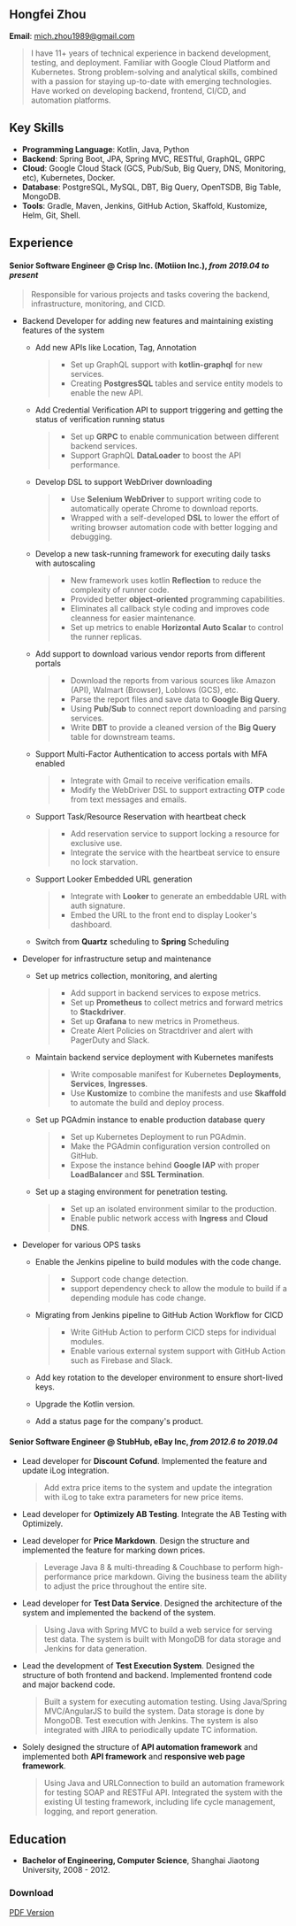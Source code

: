 
## Hongfei Zhou

**Email**: mich.zhou1989@gmail.com  


> I have 11+ years of technical experience in backend development, testing, and deployment. Familiar with Google Cloud Platform and Kubernetes. Strong problem-solving and analytical skills, combined with a passion for staying up-to-date with emerging technologies. Have worked on developing backend, frontend, CI/CD, and automation platforms.

## Key Skills
- **Programming Language**: Kotlin, Java, Python
- **Backend**: Spring Boot, JPA, Spring MVC, RESTful, GraphQL, GRPC
- **Cloud**: Google Cloud Stack (GCS, Pub/Sub, Big Query, DNS, Monitoring, etc), Kubernetes, Docker.
- **Database**: PostgreSQL, MySQL, DBT, Big Query, OpenTSDB, Big Table, MongoDB.
- **Tools**: Gradle, Maven, Jenkins, GitHub Action, Skaffold, Kustomize, Helm, Git, Shell.

## Experience

#### Senior Software Engineer @ Crisp Inc. (Motiion Inc.), *from 2019.04 to present*

> Responsible for various projects and tasks covering the backend, infrastructure, monitoring, and CICD.

- Backend Developer for adding new features and maintaining existing features of the system
	- Add new APIs like Location, Tag, Annotation    
		
		> * Set up GraphQL support with **kotlin-graphql** for new services. 
		> * Creating **PostgresSQL** tables and service entity models to enable the new API.   

	- Add Credential Verification API to support triggering and getting the status of verification running status
	
		> * Set up **GRPC** to enable communication between different backend services. 
		> * Support GraphQL **DataLoader** to boost the API performance.  
	 
	- Develop DSL to support WebDriver downloading
	
		> * Use **Selenium WebDriver** to support writing code to automatically operate Chrome to download reports.
		> * Wrapped with a self-developed **DSL** to lower the effort of writing browser automation code with better logging and debugging.
	
	- Develop a new task-running framework for executing daily tasks with autoscaling
	
		> * New framework uses kotlin **Reflection** to reduce the complexity of runner code.
		> * Provided better **object-oriented** programming capabilities.
		> * Eliminates all callback style coding and improves code cleanness for easier maintenance.
		> * Set up metrics to enable **Horizontal Auto Scalar** to control the runner replicas.
	
	- Add support to download various vendor reports from different portals
	
		> * Download the reports from various sources like Amazon (API), Walmart (Browser), Loblows (GCS), etc.
		> * Parse the report files and save data to **Google Big Query**.
		> * Using **Pub/Sub** to connect report downloading and parsing services.
		> * Write **DBT** to provide a cleaned version of the **Big Query** table for downstream teams.
	
	- Support Multi-Factor Authentication to access portals with MFA enabled
	
		> * Integrate with Gmail to receive verification emails.
		> * Modify the WebDriver DSL to support extracting **OTP** code from text messages and emails.
	
	- Support Task/Resource Reservation with heartbeat check
	
		> * Add reservation service to support locking a resource for exclusive use.
		> * Integrate the service with the heartbeat service to ensure no lock starvation.
	 
	- Support Looker Embedded URL generation
	 
		> * Integrate with **Looker** to generate an embeddable URL with auth signature.
		> * Embed the URL to the front end to display Looker's dashboard.  
	 
   - Switch from **Quartz** scheduling to **Spring** Scheduling

- Developer for infrastructure setup and maintenance

	- Set up metrics collection, monitoring, and alerting
	
		> * Add support in backend services to expose metrics.
		> * Set up **Prometheus** to collect metrics and forward metrics to **Stackdriver**.
		> * Set up **Grafana** to new metrics in Prometheus.
		> * Create Alert Policies on Stractdriver and alert with PagerDuty and Slack.

	- Maintain backend service deployment with Kubernetes manifests
		> * Write composable manifest for Kubernetes **Deployments**, **Services**, **Ingresses**.
		> * Use **Kustomize** to combine the manifests and use **Skaffold** to automate the build and deploy process.   

 	- Set up PGAdmin instance to enable production database query	
		> * Set up Kubernetes Deployment to run PGAdmin.
		> * Make the PGAdmin configuration version controlled on GitHub.
	 	> * Expose the instance behind **Google IAP** with proper **LoadBalancer** and **SSL Termination**.  

 	- Set up a staging environment for penetration testing.
 	 
 		> * Set up an isolated environment similar to the production.
		> * Enable public network access with **Ingress** and **Cloud DNS**.

- Developer for various OPS tasks

	- Enable the Jenkins pipeline to build modules with the code change.
	
		> * Support code change detection.
		> * support dependency check to allow the module to build if a depending module has code change.
	
	- Migrating from Jenkins pipeline to GitHub Action Workflow for CICD
	
		> * Write GitHub Action to perform CICD steps for individual modules.
		> * Enable various external system support with GitHub Action such as Firebase and Slack.
	
	- Add key rotation to the developer environment to ensure short-lived keys.
	- Upgrade the Kotlin version.
	- Add a status page for the company's product.

#### Senior Software Engineer @ StubHub, eBay Inc, *from 2012.6 to 2019.04*

- Lead developer for **Discount Cofund**. Implemented the feature and update iLog integration.

  > Add extra price items to the system and update the integration with iLog to take extra parameters for new price items.

- Lead developer for **Optimizely AB Testing**. Integrate the AB Testing with Optimizely.

- Lead developer for **Price Markdown**. Design the structure and implemented the feature for marking down prices.
  > Leverage Java 8 & multi-threading & Couchbase to perform high-performance price markdown. Giving the business team the ability to adjust the price throughout the entire site.

- Lead developer for **Test Data Service**. Designed the architecture of the system and implemented the backend of the system.
  > Using Java with Spring MVC to build a web service for serving test data. The system is built with MongoDB for data storage and Jenkins for data generation.
	
- Lead the development of **Test Execution System**. Designed the structure of both frontend and backend. Implemented frontend code and major backend code.
  > Built a system for executing automation testing. Using Java/Spring MVC/AngularJS to build the system. Data storage is done by MongoDB. Test execution with Jenkins. The system is also integrated with JIRA to periodically update TC information.
	
- Solely designed the structure of **API automation framework** and implemented both **API framework** and **responsive web page framework**.
  > Using Java and URLConnection to build an automation framework for testing SOAP and RESTFul API. Integrated the system with the existing UI testing framework, including life cycle management, logging, and report generation.

## Education
- **Bachelor of Engineering, Computer Science**, Shanghai Jiaotong University, 2008 - 2012.

### Download  
[PDF Version](hongfei.pdf)
